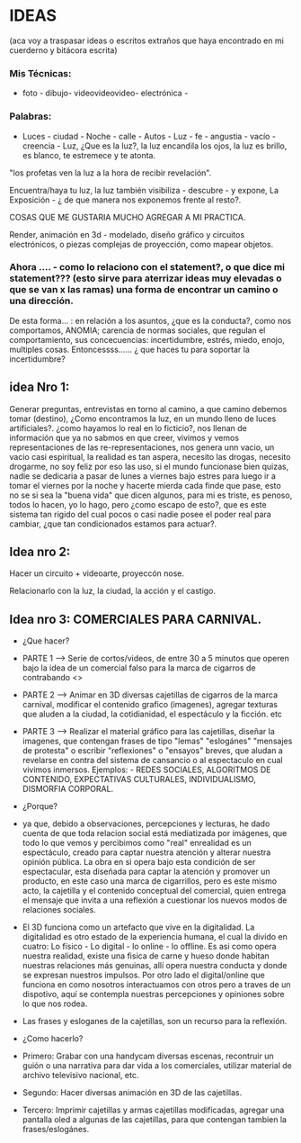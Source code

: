 # IDEAS 
(aca voy a traspasar ideas o escritos extraños que haya encontrado en mi cuerderno y bitácora escrita) 

### Mis Técnicas: 
- foto - dibujo- videovideovideo- electrónica - 

### Palabras:
- Luces - ciudad - Noche - calle - Autos - Luz - fe - angustia - vacío - creencia - 
Luz, ¿Que es la luz?, la luz encandila los ojos, la luz es brillo, es blanco, te estremece y te atonta.

"los profetas ven la luz a la hora de recibir revelación". 

Encuentra/haya tu luz, la luz también visibiliza - descubre - y expone, La Exposición - ¿ de que manera nos exponemos frente al resto?. 

COSAS QUE ME GUSTARIA MUCHO AGREGAR A MI PRACTICA. 

Render, animación en 3d - modelado, diseño gráfico y circuitos electrónicos, o piezas complejas de proyección, como mapear objetos.

### Ahora .... - como lo relaciono con el statement?, o que dice mi statement??? (esto sirve para aterrizar ideas muy elevadas o que se van x las ramas) una forma de encontrar un camino o una dirección. 
De esta forma... : en relación a los asuntos, ¿que es la conducta?, como nos comportamos, ANOMIA; carencia de normas sociales, que regulan el comportamiento, sus concecuencias: incertidumbre, estrés, miedo, enojo, multiples cosas. Entoncessss...... ¿ que haces tu para soportar la incertidumbre?

## idea Nro 1: 
Generar preguntas, entrevistas en torno al camino, a que camino debemos tomar (destino), ¿Como encontramos la luz, en un mundo lleno de luces artificiales?. ¿como hayamos lo real en lo ficticio?, nos llenan de información que ya no sabmos en que creer, vivimos y vemos representaciones de las re-representaciones, nos genera unn vacio, un vacio casi espiritual, la realidad es tan aspera, necesito las drogas, necesito drogarme, no soy feliz por eso las uso, si el mundo funcionase bien quizas, nadie se dedicaria a pasar de lunes a viernes bajo estres para luego ir a tomar el viernes por la noche y hacerte mierda cada finde que pase, esto no se si sea la "buena vida" que dicen algunos, para mi es triste, es penoso, todos lo hacen, yo lo hago, pero ¿como escapo de esto?, que es este sistema tan rigido del cual pocos o casi nadie posee el poder real para cambiar, ¿que tan condicionados estamos para actuar?. 

## Idea nro 2: 
Hacer un circuito + videoarte, proyeccón nose. 

Relacionarlo con la luz, la ciudad, la acción y el castigo. 

## Idea nro 3: COMERCIALES PARA CARNIVAL. 

- ¿Que hacer?
- PARTE 1 --> Serie de cortos/videos, de entre 30 a 5 minutos que operen bajo la idea de un comercial falso para la marca de cigarros de contrabando <<CARNIVAL>>
- PARTE 2 --> Animar en 3D diversas cajetillas de cigarros de la marca carnival, modificar el contenido grafico (imagenes), agregar texturas que aluden a la ciudad, la cotidianidad, el espectáculo y la ficción. etc
- PARTE 3 --> Realizar el material gráfico para las cajetillas, diseñar la imagenes, que contengan frases de tipo "lemas" "eslogánes" "mensajes de protesta" o escribir "reflexiones" o "ensayos" breves, que aludan a revelarse en contra del sistema de cansancio o al espectaculo en cual vivimos inmersos. Ejemplos: - REDES SOCIALES, ALGORITMOS DE CONTENIDO, EXPECTATIVAS CULTURALES, INDIVIDUALISMO, DISMORFIA CORPORAL.

- ¿Porque?
- ya que, debido a observaciones, percepciones y lecturas, he dado cuenta de que toda relacion social está mediatizada por imágenes, que todo lo que vemos y percibimos como "real" enrealidad es un espectáculo, creado para captar nuestra atención y alterar nuestra opinión pública. La obra en si opera bajo esta condición de ser espectacular, esta diseñada para captar la atención y promover un producto, en este caso una marca de cigarrillos, pero es este mismo acto, la cajetilla y el contenido conceptual del comercial, quien entrega el mensaje que invita a una reflexión a cuestionar los nuevos modos de relaciones sociales.
- El 3D funciona como un artefacto que vive en la digitalidad. La digitalidad es otro estado de la experiencia humana, el cual la divido en cuatro: Lo físico - Lo digital - lo online - lo offline. Es asi como opera nuestra realidad, existe una fisica de carne y hueso donde habitan nuestras relaciones más genuinas, allí opera nuestra conducta y donde se expresan nuestros impulsos. Por otro lado el digital/online que funciona en como nosotros interactuamos con otros pero a traves de un dispotivo, aquí se contempla nuestras percepciones y opiniones sobre lo que nos rodea.
- Las frases y esloganes de la cajetillas, son un recurso para la reflexión.

- ¿Como hacerlo?
- Primero: Grabar con una handycam diversas escenas, recontruir un guión o una narrativa para dar vida a los comerciales, utilizar material de archivo televisivo nacional, etc.
- Segundo: Hacer diversas animación en 3D de las cajetillas.
- Tercero: Imprimir cajetillas y armas cajetillas modificadas, agregar una pantalla oled a algunas de las cajetillas, para que contengan tambien la frases/eslogánes. 
  






